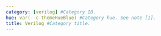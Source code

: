 ```yaml
---
category: [verilog] #Category ID.
hue: var(--c-themeHueBlue) #Category hue. See note [1].
title: Verilog #Category title.
---
```

